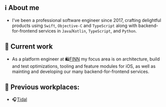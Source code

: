## ℹ️ About me
- I've been a professional software engineer since 2017, crafting delightful products using `Swift`, `Objective-C` and `TypeScript` along with backend-for-frontend services in `Java`/`Kotlin`, `TypeScript`, and `Python`.

## 💼 Current work
 - As a platform engineer at 🛍️[FINN](https://www.finn.no) my focus area is on architecture, build and test optimizations, tooling and feature modules for iOS, as well as mainting and developing our many backend-for-frontend services.

## 📁 Previous workplaces: 
- 🎧[Tidal](https://tidal.com)

